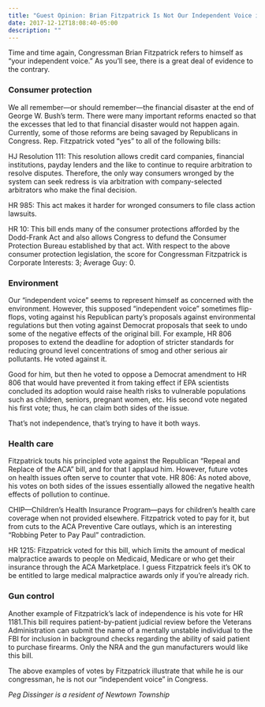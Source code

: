 ```yaml
---
title: "Guest Opinion: Brian Fitzpatrick Is Not Our Independent Voice in Congress"
date: 2017-12-12T18:08:40-05:00
description: ""
---
```

Time and time again, Congressman Brian Fitzpatrick refers to himself as “your independent voice.” As you’ll see, there is a great deal of evidence to the contrary.

<!--more-->

### Consumer protection

We all remember—or should remember—the financial disaster at the end of George W. Bush’s term. There were many important reforms enacted so that the excesses that led to that financial disaster would not happen again. Currently, some of those reforms are being savaged by Republicans in Congress. Rep. Fitzpatrick voted “yes” to all of the following bills:

HJ Resolution 111: This resolution allows credit card companies, financial institutions, payday lenders and the like to continue to require arbitration to resolve disputes. Therefore, the only way consumers wronged by the system can seek redress is via arbitration with company-selected arbitrators who make the final decision.

HR 985: This act makes it harder for wronged consumers to file class action lawsuits.

HR 10: This bill ends many of the consumer protections afforded by the Dodd-Frank Act and also allows Congress to defund the Consumer Protection Bureau established by that act.
With respect to the above consumer protection legislation, the score for Congressman Fitzpatrick is Corporate Interests: 3; Average Guy: 0.

### Environment

Our “independent voice” seems to represent himself as concerned with the environment. However, this supposed “independent voice” sometimes flip-flops, voting against his Republican party’s proposals against environmental regulations but then voting against Democrat proposals that seek to undo some of the negative effects of the original bill. For example, HR 806 proposes to extend the deadline for adoption of stricter standards for reducing ground level concentrations of smog and other serious air pollutants. He voted against it.

Good for him, but then he voted to oppose a Democrat amendment to HR 806 that would have prevented it from taking effect if EPA scientists concluded its adoption would raise health risks to vulnerable populations such as children, seniors, pregnant women, etc. His second vote negated his first vote; thus, he can claim both sides of the issue.

That’s not independence, that’s trying to have it both ways.

### Health care

Fitzpatrick touts his principled vote against the Republican “Repeal and Replace of the ACA” bill, and for that I applaud him. However, future votes on health issues often serve to counter that vote. HR 806: As noted above, his votes on both sides of the issues essentially allowed the negative health effects of pollution to continue.

CHIP—Children’s Health Insurance Program—pays for children’s health care coverage when not provided elsewhere. Fitzpatrick voted to pay for it, but from cuts to the ACA Preventive Care outlays, which is an interesting “Robbing Peter to Pay Paul” contradiction.

HR 1215: Fitzpatrick voted for this bill, which limits the amount of medical malpractice awards to people on Medicaid, Medicare or who get their insurance through the ACA Marketplace. I guess Fitzpatrick feels it’s OK to be entitled to large medical malpractice awards only if you’re already rich.

### Gun control

Another example of Fitzpatrick’s lack of independence is his vote for HR 1181.This bill requires patient-by-patient judicial review before the Veterans Administration can submit the name of a mentally unstable individual to the FBI for inclusion in background  checks regarding the ability of said patient to purchase firearms. Only the NRA and the gun manufacturers would like this bill.

The above examples of votes by Fitzpatrick illustrate that while he is our congressman, he is not our “independent voice” in Congress.

*Peg Dissinger is a resident of Newtown Township*
